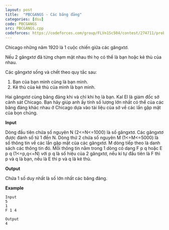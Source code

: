 ```yaml
---
layout: post
title:  "PBCGANGS - Các băng đảng"
categories: [dsu]
code: PBCGANGS
src: PBCGANGS.cpp
codeforces: https://codeforces.com/group/FLVn1Sc504/contest/274711/problem/C
---
```




  



Chicago những năm 1920 là 1 cuộc chiến giữa các găngxtơ.

Nếu 2 găngxtơ đã từng chạm mặt nhau thì họ có thể là bạn hoặc kẻ thù của nhau.

Các găngxtơ sống và chết theo quy tắc sau:

1. Bạn của bạn mình cũng là bạn mình.
2. Kẻ thù của kẻ thù của mình là bạn mình.

Hai găngxtơ cùng băng đảng khi và chỉ khi họ là bạn. Kal El là giám đốc sở cảnh sát Chicago. Bạn hãy giúp anh ấy tính số lượng lớn nhất có thể của các băng đảng khác nhau ở Chicago dựa vào tài liệu của sở về các lần gặp mặt của bọn chúng.

**Input**

Dòng đầu tiên chứa số nguyên N (2<=N<=1000) là số găngxtơ. Các găngxtơ được đánh số từ 1 đến N. Dòng thứ 2 chứa số nguyên M (1<=M<=5000) là số thông tin về các lần gặp mặt của các găngxtơ. M dòng tiếp theo là danh sách các thông tin đó. Mỗi thông tin nằm trong 1 dòng có dạng F p q hoặc E p q (1<=p,q<=N) với p q là số hiệu của 2 găngxtơ, nếu kí tự đầu tiên là F thì p và q là bạn, nếu là E thì p và q là kẻ thù.

**Output**

Chứa 1 số duy nhất là số lớn nhất các băng đảng.

**Example**

```
Input
5
1
F 1 4

Output
4
```

<!--more-->

